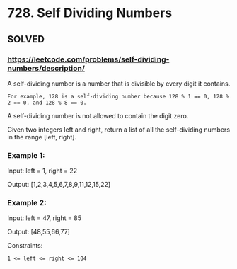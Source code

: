 # 728. Self Dividing Numbers

## SOLVED
### https://leetcode.com/problems/self-dividing-numbers/description/
A self-dividing number is a number that is divisible by every digit it contains.





	For example, 128 is a self-dividing number because 128 % 1 == 0, 128 % 2 == 0, and 128 % 8 == 0.





A self-dividing number is not allowed to contain the digit zero.



Given two integers left and right, return a list of all the self-dividing numbers in the range [left, right].





### Example 1:

Input: left = 1, right = 22


Output: [1,2,3,4,5,6,7,8,9,11,12,15,22]

### Example 2:

Input: left = 47, right = 85


Output: [48,55,66,77]





Constraints:





	1 <= left <= right <= 104



